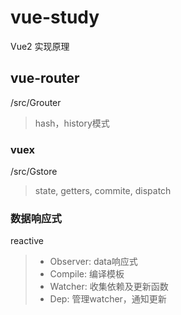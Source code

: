 # vue-study
Vue2 实现原理

## vue-router
/src/Grouter
> hash，history模式

### vuex
/src/Gstore
> state, getters, commite, dispatch

### 数据响应式
reactive
> - Observer: data响应式
> - Compile: 编译模板
> - Watcher: 收集依赖及更新函数
> - Dep: 管理watcher，通知更新
